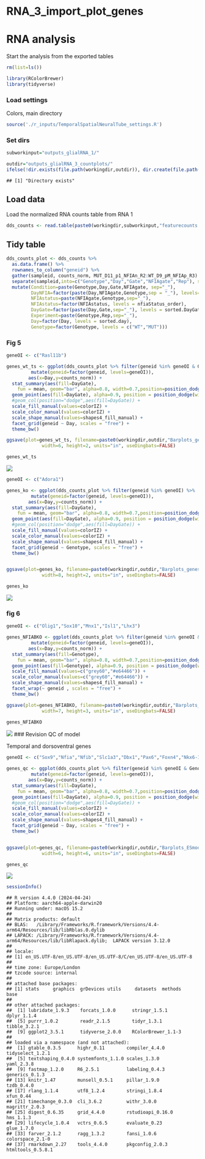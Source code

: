 RNA_3_import_plot_genes
================

# RNA analysis

Start the analysis from the exported tables

``` r
rm(list=ls())

library(RColorBrewer)
library(tidyverse)
```

### Load settings

Colors, main directory

``` r
source('./r_inputs/TemporalSpatialNeuralTube_settings.R')
```

### Set dirs

``` r
subworkinput="outputs_glialRNA_1/"

outdir="outputs_glialRNA_3_countplots/"
ifelse(!dir.exists(file.path(workingdir,outdir)), dir.create(file.path(workingdir,outdir)), "Directory exists")
```

    ## [1] "Directory exists"

## Load data

Load the normalized RNA counts table from RNA 1

``` r
dds_counts <- read.table(paste0(workingdir,subworkinput,"featurecounts.normCounts.txt"),stringsAsFactors =FALSE)
```

## Tidy table

``` r
dds_counts_plot <- dds_counts %>% 
  as.data.frame() %>%
  rownames_to_column("geneid") %>%
  gather(sampleid, counts_norm, MUT_D11_p1_NFIAn_R2:WT_D9_pM_NFIAp_R3) %>%
  separate(sampleid,into=c("Genotype","Day","Gate","NFIAgate","Rep"), sep="_", remove=FALSE) %>%
  mutate(Condition=paste(Genotype,Day,Gate,NFIAgate, sep="_"),
         DayNFIA=factor(paste(Day,NFIAgate,Genotype,sep = "_"), levels=sorted.dayNfia),
         NFIAstatus=paste(NFIAgate,Genotype,sep="_"),
         NFIAstatus=factor(NFIAstatus, levels = nfiaStatus_order),
         DayGate=factor(paste(Day,Gate,sep="_"), levels = sorted.DayGate),
         Experiment=paste(Genotype,Rep,sep="_"),
         Day=factor(Day, levels = sorted.day),
         Genotype=factor(Genotype, levels = c("WT","MUT")))
```

### Fig 5

``` r
geneOI <- c("Rasl11b")

genes_wt_ts <- ggplot(dds_counts_plot %>% filter(geneid %in% geneOI & Genotype=="WT") %>%
         mutate(geneid=factor(geneid, levels=geneOI)), 
        aes(x=Day,y=counts_norm)) +
  stat_summary(aes(fill=DayGate),
    fun = mean, geom="bar", alpha=0.8, width=0.7,position=position_dodge(0.7), color="black",linewidth=0.3) +
  geom_point(aes(fill=DayGate), alpha=0.9, position = position_dodge(width = 0.7),color="black", shape=21) +
  #geom_col(position="dodge",aes(fill=DayGate)) +
  scale_fill_manual(values=colorIZ) +
  scale_color_manual(values=colorIZ) +
  scale_shape_manual(values=shapes4_fill_manual) +
  facet_grid(geneid ~ Day, scales = "free") +
  theme_bw()

ggsave(plot=genes_wt_ts, filename=paste0(workingdir,outdir,"Barplots_genes_WT_timespace.pdf"), device = "pdf",
             width=6, height=2, units="in", useDingbats=FALSE)

genes_wt_ts
```

![](temporal_rna_3_plotgenes_import_files/figure-gfm/unnamed-chunk-6-1.png)<!-- -->

``` r
geneOI <- c("Adora1")

genes_ko <- ggplot(dds_counts_plot %>% filter(geneid %in% geneOI) %>%
         mutate(geneid=factor(geneid, levels=geneOI)), 
        aes(x=Day,y=counts_norm)) +
  stat_summary(aes(fill=DayGate),
    fun = mean, geom="bar", alpha=0.8, width=0.7,position=position_dodge(0.7), color="black",linewidth=0.3) +
  geom_point(aes(fill=DayGate), alpha=0.9, position = position_dodge(width = 0.7),color="black", shape=21) +
  #geom_col(position="dodge",aes(fill=DayGate)) +
  scale_fill_manual(values=colorIZ) +
  scale_color_manual(values=colorIZ) +
  scale_shape_manual(values=shapes4_fill_manual) +
  facet_grid(geneid ~ Genotype, scales = "free") +
  theme_bw()


ggsave(plot=genes_ko, filename=paste0(workingdir,outdir,"Barplots_genes_WT_KO.pdf"), device = "pdf",
             width=8, height=2, units="in", useDingbats=FALSE)

genes_ko
```

![](temporal_rna_3_plotgenes_import_files/figure-gfm/unnamed-chunk-7-1.png)<!-- -->

### fig 6

``` r
geneOI <- c("Olig1","Sox10","Mnx1","Isl1","Lhx3")

genes_NFIABKO <- ggplot(dds_counts_plot %>% filter(geneid %in% geneOI & Gate=="pM") %>%
         mutate(geneid=factor(geneid, levels=geneOI)), 
        aes(x=Day,y=counts_norm)) +
  stat_summary(aes(fill=Genotype),
    fun = mean, geom="bar", alpha=0.8, width=0.7,position=position_dodge(0.7), color="black",linewidth=0.3) +
  geom_point(aes(fill=Genotype), alpha=0.9, position = position_dodge(width = 0.7),color="black", shape=21) +
  scale_fill_manual(values=c("grey60","#e64466")) +
  scale_color_manual(values=c("grey60","#e64466")) +
  scale_shape_manual(values=shapes4_fill_manual) +
  facet_wrap(~ geneid , scales = "free") +
  theme_bw()

ggsave(plot=genes_NFIABKO, filename=paste0(workingdir,outdir,"Barplots_MNgenes_pMN_WT_KO.pdf"), device = "pdf",
             width=7, height=3, units="in", useDingbats=FALSE)

genes_NFIABKO
```

![](temporal_rna_3_plotgenes_import_files/figure-gfm/unnamed-chunk-8-1.png)<!-- -->
\### Revision QC of model

Temporal and dorsoventral genes

``` r
geneOI <- c("Sox9","Nfia","Nfib","Slc1a3","Dbx1","Pax6","Foxn4","Nkx6-1","Olig2")

genes_qc <- ggplot(dds_counts_plot %>% filter(geneid %in% geneOI & Genotype=="WT") %>%
         mutate(geneid=factor(geneid, levels=geneOI)), 
        aes(x=Day,y=counts_norm)) +
  stat_summary(aes(fill=DayGate),
    fun = mean, geom="bar", alpha=0.8, width=0.7,position=position_dodge(0.7), color="black",linewidth=0.3) +
  geom_point(aes(fill=DayGate), alpha=0.9, position = position_dodge(width = 0.7),color="black", shape=21) +
  #geom_col(position="dodge",aes(fill=DayGate)) +
  scale_fill_manual(values=colorIZ) +
  scale_color_manual(values=colorIZ) +
  scale_shape_manual(values=shapes4_fill_manual) +
  facet_grid(geneid ~ Day, scales = "free") +
  theme_bw()


ggsave(plot=genes_qc, filename=paste0(workingdir,outdir,"Barplots_ESmodel_QC.pdf"), device = "pdf",
             width=6, height=6, units="in", useDingbats=FALSE)

genes_qc
```

![](temporal_rna_3_plotgenes_import_files/figure-gfm/unnamed-chunk-9-1.png)<!-- -->

``` r
sessionInfo()
```

    ## R version 4.4.0 (2024-04-24)
    ## Platform: aarch64-apple-darwin20
    ## Running under: macOS 15.2
    ## 
    ## Matrix products: default
    ## BLAS:   /Library/Frameworks/R.framework/Versions/4.4-arm64/Resources/lib/libRblas.0.dylib 
    ## LAPACK: /Library/Frameworks/R.framework/Versions/4.4-arm64/Resources/lib/libRlapack.dylib;  LAPACK version 3.12.0
    ## 
    ## locale:
    ## [1] en_US.UTF-8/en_US.UTF-8/en_US.UTF-8/C/en_US.UTF-8/en_US.UTF-8
    ## 
    ## time zone: Europe/London
    ## tzcode source: internal
    ## 
    ## attached base packages:
    ## [1] stats     graphics  grDevices utils     datasets  methods   base     
    ## 
    ## other attached packages:
    ##  [1] lubridate_1.9.3    forcats_1.0.0      stringr_1.5.1      dplyr_1.1.4       
    ##  [5] purrr_1.0.2        readr_2.1.5        tidyr_1.3.1        tibble_3.2.1      
    ##  [9] ggplot2_3.5.1      tidyverse_2.0.0    RColorBrewer_1.1-3
    ## 
    ## loaded via a namespace (and not attached):
    ##  [1] gtable_0.3.5      highr_0.11        compiler_4.4.0    tidyselect_1.2.1 
    ##  [5] textshaping_0.4.0 systemfonts_1.1.0 scales_1.3.0      yaml_2.3.8       
    ##  [9] fastmap_1.2.0     R6_2.5.1          labeling_0.4.3    generics_0.1.3   
    ## [13] knitr_1.47        munsell_0.5.1     pillar_1.9.0      tzdb_0.4.0       
    ## [17] rlang_1.1.4       utf8_1.2.4        stringi_1.8.4     xfun_0.44        
    ## [21] timechange_0.3.0  cli_3.6.2         withr_3.0.0       magrittr_2.0.3   
    ## [25] digest_0.6.35     grid_4.4.0        rstudioapi_0.16.0 hms_1.1.3        
    ## [29] lifecycle_1.0.4   vctrs_0.6.5       evaluate_0.23     glue_1.7.0       
    ## [33] farver_2.1.2      ragg_1.3.2        fansi_1.0.6       colorspace_2.1-0 
    ## [37] rmarkdown_2.27    tools_4.4.0       pkgconfig_2.0.3   htmltools_0.5.8.1
